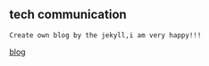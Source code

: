 ## tech communication
	Create own blog by the jekyll,i am very happy!!!
[blog](http://lkkandsyf.github.com)

